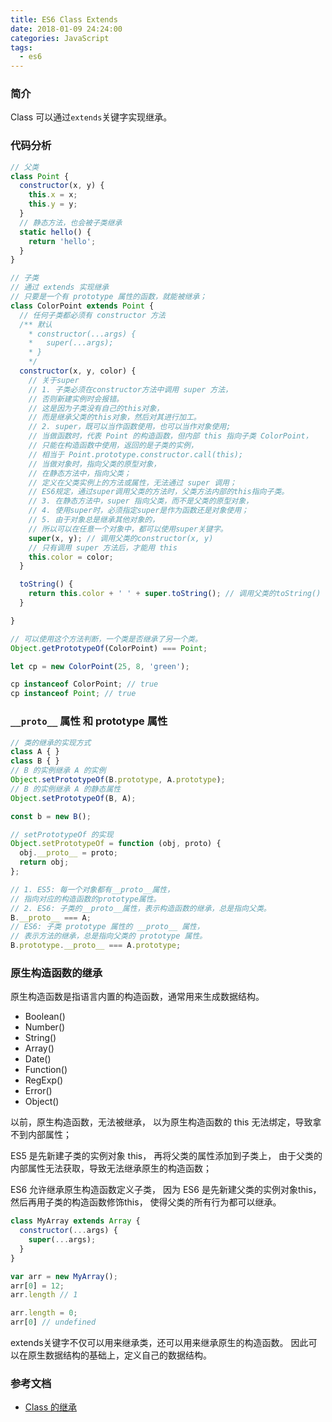 ```yaml
---
title: ES6 Class Extends
date: 2018-01-09 24:24:00
categories: JavaScript
tags:
  - es6
---
```


### 简介

Class 可以通过`extends`关键字实现继承。

### 代码分析

```js
// 父类
class Point {
  constructor(x, y) {
    this.x = x;
    this.y = y;
  }
  // 静态方法，也会被子类继承
  static hello() {
    return 'hello';
  }
}

// 子类
// 通过 extends 实现继承
// 只要是一个有 prototype 属性的函数，就能被继承；
class ColorPoint extends Point {
  // 任何子类都必须有 constructor 方法
  /** 默认
    * constructor(...args) {
    *   super(...args);
    * }
    */
  constructor(x, y, color) {
    // 关于super
    // 1. 子类必须在constructor方法中调用 super 方法，
    // 否则新建实例时会报错。
    // 这是因为子类没有自己的this对象，
    // 而是继承父类的this对象，然后对其进行加工。
    // 2. super，既可以当作函数使用，也可以当作对象使用;
    // 当做函数时，代表 Point 的构造函数，但内部 this 指向子类 ColorPoint，
    // 只能在构造函数中使用，返回的是子类的实例，
    // 相当于 Point.prototype.constructor.call(this);
    // 当做对象时，指向父类的原型对象，
    // 在静态方法中，指向父类；
    // 定义在父类实例上的方法或属性，无法通过 super 调用；
    // ES6规定，通过super调用父类的方法时，父类方法内部的this指向子类。
    // 3. 在静态方法中，super 指向父类，而不是父类的原型对象，
    // 4. 使用super时，必须指定super是作为函数还是对象使用；
    // 5. 由于对象总是继承其他对象的，
    // 所以可以在任意一个对象中，都可以使用super关键字。
    super(x, y); // 调用父类的constructor(x, y)
    // 只有调用 super 方法后，才能用 this
    this.color = color;
  }

  toString() {
    return this.color + ' ' + super.toString(); // 调用父类的toString()
  }

}

// 可以使用这个方法判断，一个类是否继承了另一个类。
Object.getPrototypeOf(ColorPoint) === Point;

let cp = new ColorPoint(25, 8, 'green');

cp instanceof ColorPoint; // true
cp instanceof Point; // true
```

### `__proto__` 属性 和 prototype 属性

```js
// 类的继承的实现方式
class A { }
class B { }
// B 的实例继承 A 的实例
Object.setPrototypeOf(B.prototype, A.prototype);
// B 的实例继承 A 的静态属性
Object.setPrototypeOf(B, A);

const b = new B();
```

```js
// setPrototypeOf 的实现
Object.setPrototypeOf = function (obj, proto) {
  obj.__proto__ = proto;
  return obj;
};
```

```js
// 1. ES5: 每一个对象都有__proto__属性，
// 指向对应的构造函数的prototype属性。
// 2. ES6: 子类的__proto__属性，表示构造函数的继承，总是指向父类。
B.__proto__ === A;
// ES6: 子类 prototype 属性的 __proto__ 属性，
// 表示方法的继承，总是指向父类的 prototype 属性。
B.prototype.__proto__ === A.prototype;
```

### 原生构造函数的继承

原生构造函数是指语言内置的构造函数，通常用来生成数据结构。

- Boolean()
- Number()
- String()
- Array()
- Date()
- Function()
- RegExp()
- Error()
- Object()

以前，原生构造函数，无法被继承，
以为原生构造函数的 this 无法绑定，导致拿不到内部属性；

ES5 是先新建子类的实例对象 this，
再将父类的属性添加到子类上，
由于父类的内部属性无法获取，导致无法继承原生的构造函数；

ES6 允许继承原生构造函数定义子类，
因为 ES6 是先新建父类的实例对象this，
然后再用子类的构造函数修饰this，
使得父类的所有行为都可以继承。

```js
class MyArray extends Array {
  constructor(...args) {
    super(...args);
  }
}

var arr = new MyArray();
arr[0] = 12;
arr.length // 1

arr.length = 0;
arr[0] // undefined
```

extends关键字不仅可以用来继承类，还可以用来继承原生的构造函数。
因此可以在原生数据结构的基础上，定义自己的数据结构。

### 参考文档

- [Class 的继承](http://es6.ruanyifeng.com/#docs/class-extends)
